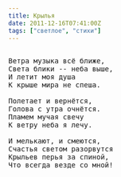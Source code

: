 ```yaml
---
title: Крылья
date: 2011-12-16T07:41:00Z
tags: ["светлое", "стихи"]
---
```


<pre>

Ветра музыка всё ближе,
Света блики -- неба выше,
И летит моя душа
К крыше мира не спеша.

Полетает и вернётся,
Голова с утра очнётся.
Пламем мучая свечу
К ветру неба я лечу.

И мелькают, и смеются,
Счастья светом разорвутся
Крыльев перья за спиной,
Что всегда везде со мной!

</pre>